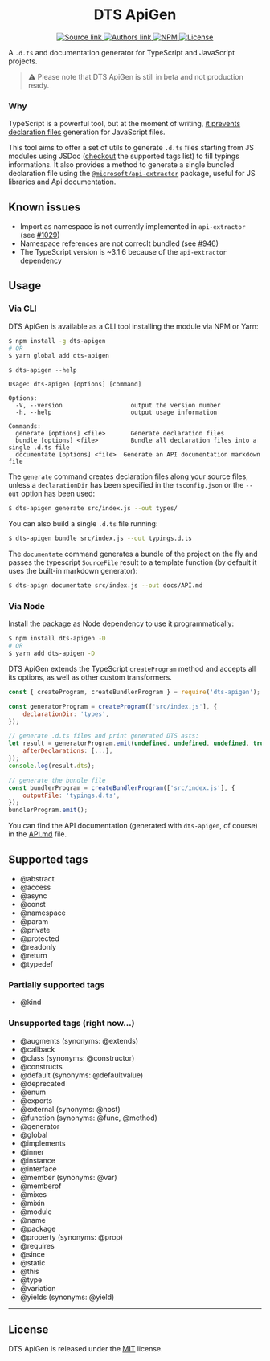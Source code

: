 <h1 align="center">DTS ApiGen</h1>

<p align="center">
    <a href="https://github.com/chialab/dts-apigen">
        <img alt="Source link" src="https://img.shields.io/badge/Source-GitHub-lightgrey.svg?style=flat-square">
    </a>
    <a href="https://www.chialab.it">
        <img alt="Authors link" src="https://img.shields.io/badge/Authors-Chialab-lightgrey.svg?style=flat-square">
    </a>
    <a href="https://www.npmjs.com/package/dts-apigen">
        <img alt="NPM" src="https://img.shields.io/npm/v/dts-apigen.svg?style=flat-square">
    </a>
    <a href="https://github.com/chialab/dts-apigen/blob/master/LICENSE">
        <img alt="License" src="https://img.shields.io/npm/l/dts-apigen.svg?style=flat-square">
    </a>
</p>

A `.d.ts` and documentation generator for TypeScript and JavaScript projects.

> ⚠️ Please note that DTS ApiGen is still in beta and not production ready.

### Why

TypeScript is a powerful tool, but at the moment of writing, [it prevents declaration files](https://github.com/Microsoft/TypeScript/issues/7546) generation for JavaScript files.

This tool aims to offer a set of utils to generate `.d.ts` files starting from JS modules using JSDoc ([checkout](#supported-tags) the supported tags list) to fill typings informations. It also provides a method to generate a single bundled declaration file using the [`@microsoft/api-extractor`](https://api-extractor.com/) package, useful for JS libraries and Api documentation.

## Known issues

* Import as namespace is not currently implemented in `api-extractor` (see [#1029](https://github.com/Microsoft/web-build-tools/issues/1029))
* Namespace references are not correclt bundled (see [#946](https://github.com/Microsoft/web-build-tools/issues/946))
* The TypeScript version is ~3.1.6 because of the `api-extractor` dependency

## Usage

### Via CLI

DTS ApiGen is available as a CLI tool installing the module via NPM or Yarn:
```sh
$ npm install -g dts-apigen
# OR
$ yarn global add dts-apigen
```

```
$ dts-apigen --help

Usage: dts-apigen [options] [command]

Options:
  -V, --version                   output the version number
  -h, --help                      output usage information

Commands:
  generate [options] <file>       Generate declaration files
  bundle [options] <file>         Bundle all declaration files into a single .d.ts file
  documentate [options] <file>  Generate an API documentation markdown file
```

The `generate` command creates declaration files along your source files, unless a `declarationDir` has been specified in the `tsconfig.json` or the `--out` option has been used:
```sh
$ dts-apigen generate src/index.js --out types/
```
You can also build a single `.d.ts` file running:
```sh
$ dts-apigen bundle src/index.js --out typings.d.ts
```

The `documentate` command generates a bundle of the project on the fly and passes the typescript `SourceFile` result to a template function (by default it uses the built-in markdown generator):
``` sh
$ dts-apign documentate src/index.js --out docs/API.md
```

### Via Node

Install the package as Node dependency to use it programmatically:
```sh
$ npm install dts-apigen -D
# OR
$ yarn add dts-apigen -D
```

DTS ApiGen extends the TypeScript `createProgram` method and accepts all its options, as well as other custom transformers.

```js
const { createProgram, createBundlerProgram } = require('dts-apigen');

const generatorProgram = createProgram(['src/index.js'], {
    declarationDir: 'types',
});

// generate .d.ts files and print generated DTS asts:
let result = generatorProgram.emit(undefined, undefined, undefined, true, {
    afterDeclarations: [...],
});
console.log(result.dts);

// generate the bundle file
const bundlerProgram = createBundlerProgram(['src/index.js'], {
    outputFile: 'typings.d.ts',
});
bundlerProgram.emit();
```

You can find the API documentation (generated with `dts-apigen`, of course) in the [API.md](./API.md) file.

## Supported tags

* @abstract
* @access
* @async
* @const
* @namespace
* @param
* @private
* @protected
* @readonly
* @return
* @typedef

### Partially supported tags
* @kind

### Unsupported tags (right now...)
* @augments (synonyms: @extends)
* @callback
* @class (synonyms: @constructor)
* @constructs
* @default (synonyms: @defaultvalue)
* @deprecated
* @enum
* @exports
* @external (synonyms: @host)
* @function (synonyms: @func, @method)
* @generator
* @global
* @implements
* @inner
* @instance
* @interface
* @member (synonyms: @var)
* @memberof
* @mixes
* @mixin
* @module
* @name
* @package
* @property (synonyms: @prop)
* @requires
* @since
* @static
* @this
* @type
* @variation
* @yields (synonyms: @yield)

---

## License

DTS ApiGen is released under the [MIT](https://github.com/chialab/dna/blob/master/LICENSE) license.